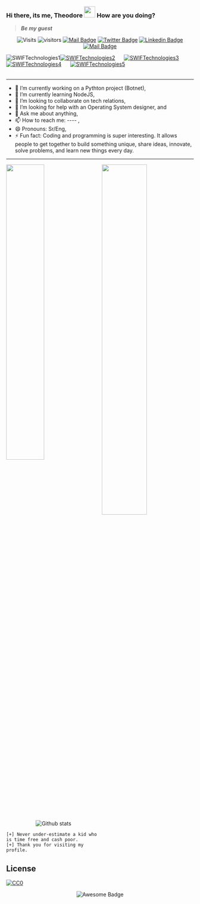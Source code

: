 ### Hi there, its me, Theodore  <img width=30px height=30px src="https://user-images.githubusercontent.com/1303154/88677602-1635ba80-d120-11ea-84d8-d263ba5fc3c0.gif">  How are you doing? 
>  <b>*Be my guest* </b> <br>

       
<center>

![Visits](https://komarev.com/ghpvc/?username=Ngulefac) ![visitors](https://visitor-badge.glitch.me/badge?page_id=Ngulefac) [![Mail Badge](https://img.shields.io/badge/-Ngulefac-c0392b?style=flat&labelColor=c0392b&logo=gmail&logoColor=white)](mailto:ngulefacfolefac@gmail.com) [![Twitter Badge](https://img.shields.io/badge/-@Ngulefac-1ca0f1?style=flat&labelColor=1ca0f1&logo=twitter&logoColor=white&link=https://twitter.com/itz_omen)](https://twitter.com/NgulefacTheoph1) [![Linkedin Badge](https://img.shields.io/badge/-Ngulefac-0e76a8?style=flat&labelColor=0e76a8&logo=linkedin&logoColor=white)](https://www.linkedin.com/in/ngulefac-fobella-61707b1b8/)  [![Mail Badge](https://img.shields.io/badge/-@Ngulefac-405DE6?style=flat&labelColor=5851DB&logo=instagram&logoColor=white)](https://www.instagram.com/ngulefactheophilus/)
    </center>

    

 <table>
 <tr><a align="left"  hrefh="ttps://imgur.com/MtVDzJV.png"><img src="https://imgur.com/MtVDzJV.png" title="SWIFTechnologies1" /></a></tr>
 <tr><a align="right" href="https://i.imgur.com/1NwbXMB.png"><img src="https://i.imgur.com/1NwbXMB.png" title="SWIFTechnologies2" /></a></tr>
 <tr>&nbsp;&nbsp;&nbsp;&nbsp;&nbsp;&nbsp;</tr>
 <tr><a align="center" href="https://imgur.com/ElTMbu4.png"><img src="https://imgur.com/ElTMbu4.png" title="SWIFTechnologies3" /></a></tr>
 <tr>&nbsp;&nbsp;&nbsp;&nbsp;&nbsp;&nbsp;&nbsp;&nbsp;&nbsp;</tr>
 <tr><a align="center" href="https://i.imgur.com/FBlUSeO.png"><img src="https://i.imgur.com/FBlUSeO.png" title="SWIFTechnologies4" /></a></tr>
 <tr>&nbsp;&nbsp;&nbsp;&nbsp;&nbsp;&nbsp;</tr>
 <tr><a align="center" href="https://i.imgur.com/dPuUTJk.png"><img src="https://i.imgur.com/dPuUTJk.png" title="SWIFTechnologies5" /></a></tr>
 </table>     

<hr>
  
- 🔭 I’m currently working on a Pythton project (Botnet),
- 🌱 I’m currently learning NodeJS,
- 👯 I’m looking to collaborate on tech relations,
- 🤔 I’m looking for help with an Operating System designer, and
- 💬 Ask me about anything,
- 📫 How to reach me: ---- ,
- 😄 Pronouns: Sr/Eng,
- ⚡ Fun fact: Coding and programming is super interesting. It allows people to get together to build something unique, share ideas, innovate, solve problems, and learn new things every day.
<!-- 
My perfect day would start with prayers and coding and end with coding & prayers. 
-->
<hr>

<a href="https://github.com/anuraghazra/github-readme-stats">
  <img align="left" width=45% src="https://github-readme-stats.vercel.app/api/top-langs/?username=Ngulefac&layout=compact&theme=chartreuse-dark" />
</a>
  
<a href="https://github.com/Ngulefac/github-readme-stats">
  <img align="right" width=49%  src="https://github-readme-stats.vercel.app/api/pin/?username=anuraghazra&repo=github-readme-stats&theme=chartreuse-dark" />
</a>    
<center>

![Github stats](https://github-readme-stats.vercel.app/api?username=Ngulefac&show_icons=true&count_private=true&theme=chartreuse-dark)
</center>


```[+] Never under-estimate a kid who is time free and cash poor.``` <br>
```[+] Thank you for visiting my profile.``` <br>
## License 

[![CC0](https://licensebuttons.net/p/zero/1.0/88x31.png)](https://creativecommons.org/publicdomain/zero/1.0/)
<div align="center">
<img src="https://cdn.rawgit.com/sindresorhus/awesome/d7305f38d29fed78fa85652e3a63e154dd8e8829/media/badge.svg" alt="Awesome Badge"/>
<br>